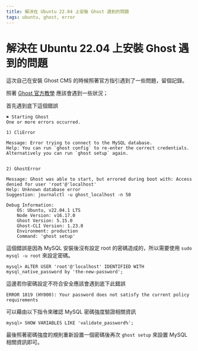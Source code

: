```yaml
---
title: 解決在 Ubuntu 22.04 上安裝 Ghost 遇到的問題
tags: ubuntu, ghost, error
---
```


# 解決在 Ubuntu 22.04 上安裝 Ghost 遇到的問題

這次自己在安裝 Ghost CMS 的時候照著官方指引遇到了一些問題，留個記錄。

照著 [Ghost 官方教學](https://ghost.org/docs/install/ubuntu/) 應該會遇到一些狀況；

首先遇到底下這個錯誤

    ✖ Starting Ghost
    One or more errors occurred.
    
    1) CliError
    
    Message: Error trying to connect to the MySQL database.
    Help: You can run `ghost config` to re-enter the correct credentials. Alternatively you can run `ghost setup` again.
    
    
    2) GhostError
    
    Message: Ghost was able to start, but errored during boot with: Access denied for user 'root'@'localhost'
    Help: Unknown database error
    Suggestion: journalctl -u ghost_localhost -n 50
    
    Debug Information:
        OS: Ubuntu, v22.04.1 LTS
        Node Version: v16.17.0
        Ghost Version: 5.15.0
        Ghost-CLI Version: 1.23.0
        Environment: production
        Command: 'ghost setup'
    

這個錯誤是因為 MySQL 安裝後沒有設定 root 的密碼造成的，所以需要使用 `sudo mysql -u root` 來設定密碼。

    mysql> ALTER USER 'root'@'localhost' IDENTIFIED WITH mysql_native_password by 'the-new-password';
    

這邊若你密碼設定不符合安全應該會遇到底下此錯誤

    ERROR 1819 (HY000): Your password does not satisfy the current policy requirements
    

可以藉由以下指令來確認 MySQL 密碼強度驗證相關資訊

    mysql> SHOW VARIABLES LIKE 'validate_password%';
    

最後照著密碼強度的規則重新設置一個密碼後再次 `ghost setup` 來設置 MySQL 相關資訊即可。
